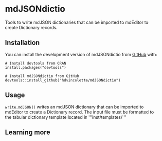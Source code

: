 
# mdJSONdictio

<!-- badges: start -->
<!-- badges: end -->

Tools to write mdJSON dictionaries that can be imported to mdEditor to create Dictionary records.

## Installation

You can install the development version of mdJSONdictio from [GitHub](https://github.com/) with:

```
# Install devtools from CRAN
install.packages("devtools")

# Install mdJSONdictio from GitHub
devtools::install_github("hdvincelette/mdJSONdictio")
```

## Usage

```write.mdJSON()``` writes an mdJSON dictionary that can be imported to mdEditor to create a Dictionary record. The input file must be formatted to the tabular dictionary template located in '''inst/templates/'''

## Learning more
